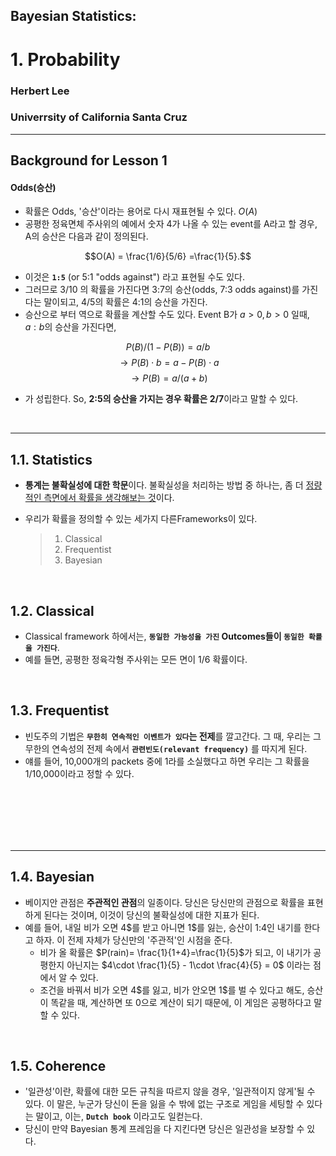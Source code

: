<!--page_number:true-->
<!-- $width: 1150-->
<!-- $height: 1500-->



## Bayesian Statistics:

# 1. Probability

### Herbert Lee

### Univerrsity of California Santa Cruz

<hr>


 
 ## Background for Lesson 1
 
 #### Odds(승산)
 
 * 확률은 Odds, '승산'이라는 용어로 다시 재표현될 수 있다. $O(A)$
 * 공평한 정육면체 주사위의 예에서 숫자 4가 나올 수 있는 event를 A라고 할 경우, A의 승산은 다음과 같이 정의된다.

$$O(A) = \frac{1/6}{5/6} =\frac{1}{5}.$$

* 이것은 **`1:5`** (or 5:1 "odds against") 라고 표현될 수도 있다. 
* 그러므로 3/10 의 확률을 가진다면 3:7의 승산(odds, 7:3 odds against)를 가진다는 말이되고, 4/5의 확률은 4:1의 승산을 가진다.
* 승산으로 부터 역으로 확률을 계산할 수도 있다. Event B가 $a > 0, b>0$ 일때, $a:b$의 승산을 가진다면, 

$$P(B)/(1-P(B)) = a/b$$
$$\to P(B)\cdot b = a - P(B) \cdot a$$
$$\to P(B) = a/(a+b)$$
* 가 성립한다. So, **2:5의 승산을 가지는 경우 확률은 2/7**이라고 말할 수 있다.

<br>

---

## 1.1. Statistics
* **통계는 불확실성에 대한 학문**이다. 불확실성을 처리하는 방법 중 하나는, 좀 더 <u>정량적인 측면에서 확률을 생각해보는 것</u>이다. 
* 우리가 확률을 정의할 수 있는 세가지 다른Frameworks이 있다.

  > 1. Classical
  > 2. Frequentist
  > 3. Bayesian
  
<br>

## 1.2. Classical 
* Classical framework 하에서는, **`동일한 가능성을 가진` Outcomes들이 `동일한 확률을 가진다`**.
* 예를 들면, 공평한 정육각형 주사위는 모든 면이 1/6 확률이다. 

<br>

## 1.3. Frequentist 

* 빈도주의 기법은 **`무한히 연속적인 이벤트가 있다`는 전제**를 깔고간다. 그 때, 우리는 그 무한의 연속성의 전제 속에서 **`관련빈도(relevant frequency)`** 를 따지게 된다. 
* 얘를 들어, 10,000개의 packets 중에 1라를 소실했다고 하면 우리는 그 확률을 1/10,000이라고 정할 수 있다. 

<br><br><br><br><br>

---

## 1.4. Bayesian

* 베이지안 관점은 **주관적인 관점**의 일종이다. 당신은 당신만의 관점으로 확률을 표현하게 된다는 것이며, 이것이 당신의 불확실성에 대한 지표가 된다. 
* 예를 들어, 내일 비가 오면 4\$를 받고 아니면 1\$를 잃는, 승산이 1:4인 내기를 한다고 하자. 이 전제 자체가 당신만의 '주관적'인 시점을 준다.
	* 비가 올 확률은 $P(rain)= \frac{1}{1+4}=\frac{1}{5}$가 되고,  이 내기가 공평한지 아닌지는 $4\cdot \frac{1}{5} - 1\cdot \frac{4}{5} = 0$ 이라는 점에서 알 수 있다. 
	* 조건을 바꿔서 비가 오면 4\$를 잃고, 비가 안오면 1\$를 벌 수 있다고 해도, 승산이 똑같을 때, 계산하면 또 0으로 계산이 되기 때문에, 이 게임은 공평하다고 말할 수 있다. 

<br>

## 1.5. Coherence

* '일관성'이란, 확률에 대한 모든 규칙을 따르지 않을 경우, '일관적이지 않게'될 수 있다. 이 말은, 누군가 당신이 돈을 잃을 수 밖에 없는 구조로 게임을 세팅할 수 있다는 말이고, 이는, **`Dutch book`** 이라고도 일컫는다.
* 당신이 만약 Bayesian 통계 프레임을 다 지킨다면 당신은 일관성을 보장할 수 있다. 


<br><br><br><br><br><br><br>
